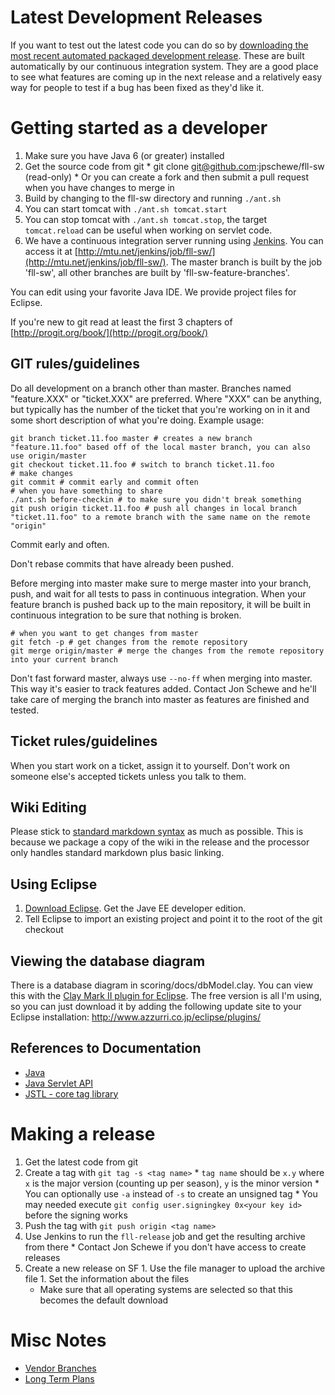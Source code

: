 Latest Development Releases
===========================

If you want to test out the latest code you can do so by [downloading the most recent automated packaged development release](http://mtu.net/jenkins/job/fll-sw-devel-release/). These are built automatically by our continuous integration system. They are a good place to see what features are coming up in the next release and a relatively easy way for people to test if a bug has been fixed as they'd like it.


Getting started as a developer
==============================

  1. Make sure you have Java 6 (or greater) installed
  1. Get the source code from git
    * git clone git@github.com:jpschewe/fll-sw (read-only)
    * Or you can create a fork and then submit a pull request when you have changes to merge in
  1. Build by changing to the fll-sw directory and running `./ant.sh`
  1. You can start tomcat with `./ant.sh tomcat.start`
  1. You can stop tomcat with `./ant.sh tomcat.stop`, the target `tomcat.reload` can be useful when working on servlet code.
  1. We have a continuous integration server running using [Jenkins](http://jenkins-ci.org/). You can access it at [http://mtu.net/jenkins/job/fll-sw/](http://mtu.net/jenkins/job/fll-sw/). The master branch is built by the job 'fll-sw', all other branches are built by 'fll-sw-feature-branches'.

You can edit using your favorite Java IDE. We provide project files for Eclipse.

If you're new to git read at least the first 3 chapters of [http://progit.org/book/](http://progit.org/book/)



GIT rules/guidelines
---------------------

Do all development on a branch other than master. Branches named "feature.XXX" or "ticket.XXX" are preferred. Where "XXX" can be anything, but typically has the number of the ticket that you're working on in it and some short description of what you're doing. Example usage:


    git branch ticket.11.foo master # creates a new branch "feature.11.foo" based off of the local master branch, you can also use origin/master
    git checkout ticket.11.foo # switch to branch ticket.11.foo
    # make changes
    git commit # commit early and commit often
    # when you have something to share
    ./ant.sh before-checkin # to make sure you didn't break something
    git push origin ticket.11.foo # push all changes in local branch "ticket.11.foo" to a remote branch with the same name on the remote "origin"


Commit early and often.

Don't rebase commits that have already been pushed.

Before merging into master make sure to merge master into your branch, push, and wait for all tests to pass in continuous integration.
When your feature branch is pushed back up to the main repository, it will be built in continuous integration to be sure that nothing is broken.

    # when you want to get changes from master
    git fetch -p # get changes from the remote repository
    git merge origin/master # merge the changes from the remote repository into your current branch

Don't fast forward master, always use `--no-ff` when merging into master. This way it's easier to track features added. Contact Jon Schewe and he'll take care of merging the branch into master as features are finished and tested. 



Ticket rules/guidelines
------------------------
When you start work on a ticket, assign it to yourself. Don't work on someone else's accepted tickets unless you talk to them.


Wiki Editing
------------
Please stick to [standard markdown syntax](http://daringfireball.net/projects/markdown/syntax) as much as possible. This is because we package a copy of the wiki in the release and the processor only handles standard markdown plus basic linking.


Using Eclipse
-------------

  1. [Download Eclipse](http://www.eclipse.org/downloads/). Get the Jave EE developer edition.
  1. Tell Eclipse to import an existing project and point it to the root of the git checkout


Viewing the database diagram
----------------------------

There is a database diagram in scoring/docs/dbModel.clay. You can view this with the [Clay Mark II plugin for Eclipse](http://www.azzurri.jp/en/clay/index.html). The free version is all I'm using, so you can just download it by adding the following update site to your Eclipse installation: http://www.azzurri.co.jp/eclipse/plugins/



References to Documentation
---------------------------

  * [Java](http://download.oracle.com/javase/6/docs/api/index.html)
  * [Java Servlet API](http://download.oracle.com/docs/cd/E17802_01/products/products/servlet/2.5/docs/servlet-2_5-mr2/index.html)
  * [JSTL - core tag library](http://download.oracle.com/docs/cd/E17802_01/products/products/jsp/jstl/1.1/docs/tlddocs/index.html)



Making a release
=================

  1. Get the latest code from git
  1. Create a tag with `git tag -s <tag name>`
    * `tag name` should be `x.y` where `x` is the major version (counting up per season), `y` is the minor version
    * You can optionally use `-a` instead of `-s` to create an unsigned tag
    * You may needed execute `git config user.signingkey 0x<your key id>` before the signing works 
  1. Push the tag with `git push origin <tag name>`
  1. Use Jenkins to run the `fll-release` job and get the resulting archive from there
    * Contact Jon Schewe if you don't have access to create releases
  1. Create a new release on SF
    1. Use the file manager to upload the archive file
    1. Set the information about the files
      * Make sure that all operating systems are selected so that this becomes the default download

Misc Notes
===========

  * [Vendor Branches](VendorBranches.md)
  * [Long Term Plans](LongTermPlans.md)
